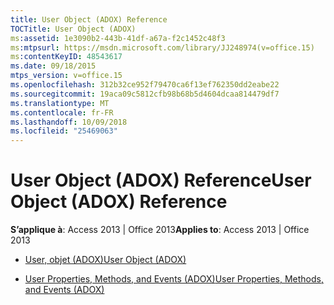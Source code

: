 ```yaml
---
title: User Object (ADOX) Reference
TOCTitle: User Object (ADOX)
ms:assetid: 1e3090b2-443b-41df-a67a-f2c1452c48f3
ms:mtpsurl: https://msdn.microsoft.com/library/JJ248974(v=office.15)
ms:contentKeyID: 48543617
ms.date: 09/18/2015
mtps_version: v=office.15
ms.openlocfilehash: 312b32ce952f79470ca6f13ef762350dd2eabe22
ms.sourcegitcommit: 19aca09c5812cfb98b68b5d4604dcaa814479df7
ms.translationtype: MT
ms.contentlocale: fr-FR
ms.lasthandoff: 10/09/2018
ms.locfileid: "25469063"
---
```

# <a name="user-object-adox-reference"></a><span data-ttu-id="6fbb2-102">User Object (ADOX) Reference</span><span class="sxs-lookup"><span data-stu-id="6fbb2-102">User Object (ADOX) Reference</span></span>


<span data-ttu-id="6fbb2-103">**S’applique à**: Access 2013 | Office 2013</span><span class="sxs-lookup"><span data-stu-id="6fbb2-103">**Applies to**: Access 2013 | Office 2013</span></span>



  - [<span data-ttu-id="6fbb2-104">User, objet (ADOX)</span><span class="sxs-lookup"><span data-stu-id="6fbb2-104">User Object (ADOX)</span></span>](user-object-adox.md)

  - [<span data-ttu-id="6fbb2-105">User Properties, Methods, and Events (ADOX)</span><span class="sxs-lookup"><span data-stu-id="6fbb2-105">User Properties, Methods, and Events (ADOX)</span></span>](user-properties-methods-and-events-adox.md)

